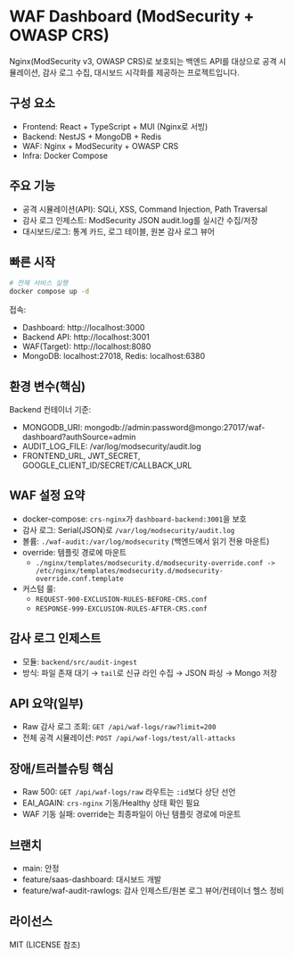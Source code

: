 # WAF Dashboard (ModSecurity + OWASP CRS)

Nginx(ModSecurity v3, OWASP CRS)로 보호되는 백엔드 API를 대상으로 공격 시뮬레이션, 감사 로그 수집, 대시보드 시각화를 제공하는 프로젝트입니다.

## 구성 요소
- Frontend: React + TypeScript + MUI (Nginx로 서빙)
- Backend: NestJS + MongoDB + Redis
- WAF: Nginx + ModSecurity + OWASP CRS
- Infra: Docker Compose

## 주요 기능
- 공격 시뮬레이션(API): SQLi, XSS, Command Injection, Path Traversal
- 감사 로그 인제스트: ModSecurity JSON audit.log를 실시간 수집/저장
- 대시보드/로그: 통계 카드, 로그 테이블, 원본 감사 로그 뷰어

## 빠른 시작
```bash
# 전체 서비스 실행
docker compose up -d
```

접속:
- Dashboard: http://localhost:3000
- Backend API: http://localhost:3001
- WAF(Target): http://localhost:8080
- MongoDB: localhost:27018, Redis: localhost:6380

## 환경 변수(핵심)
Backend 컨테이너 기준:
- MONGODB_URI: mongodb://admin:password@mongo:27017/waf-dashboard?authSource=admin
- AUDIT_LOG_FILE: /var/log/modsecurity/audit.log
- FRONTEND_URL, JWT_SECRET, GOOGLE_CLIENT_ID/SECRET/CALLBACK_URL

## WAF 설정 요약
- docker-compose: `crs-nginx`가 `dashboard-backend:3001`을 보호
- 감사 로그: Serial(JSON)로 `/var/log/modsecurity/audit.log`
- 볼륨: `./waf-audit:/var/log/modsecurity` (백엔드에서 읽기 전용 마운트)
- override: 템플릿 경로에 마운트
  - `./nginx/templates/modsecurity.d/modsecurity-override.conf -> /etc/nginx/templates/modsecurity.d/modsecurity-override.conf.template`
- 커스텀 룰:
  - `REQUEST-900-EXCLUSION-RULES-BEFORE-CRS.conf`
  - `RESPONSE-999-EXCLUSION-RULES-AFTER-CRS.conf`

## 감사 로그 인제스트
- 모듈: `backend/src/audit-ingest`
- 방식: 파일 존재 대기 → `tail`로 신규 라인 수집 → JSON 파싱 → Mongo 저장

## API 요약(일부)
- Raw 감사 로그 조회: `GET /api/waf-logs/raw?limit=200`
- 전체 공격 시뮬레이션: `POST /api/waf-logs/test/all-attacks`

## 장애/트러블슈팅 핵심
- Raw 500: `GET /api/waf-logs/raw` 라우트는 `:id`보다 상단 선언
- EAI_AGAIN: `crs-nginx` 기동/Healthy 상태 확인 필요
- WAF 기동 실패: override는 최종파일이 아닌 템플릿 경로에 마운트

## 브랜치
- main: 안정
- feature/saas-dashboard: 대시보드 개발
- feature/waf-audit-rawlogs: 감사 인제스트/원본 로그 뷰어/컨테이너 헬스 정비

## 라이선스
MIT (LICENSE 참조)